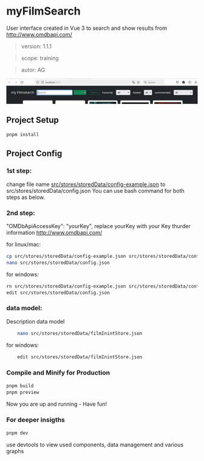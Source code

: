 # myFilmSearch

User interface created in Vue 3 to search and show results from http://www.omdbapi.com/

> version: 1.1.1

> scope: training

> autor: AG

<img src="previewApp.jpg" align="center"/>

## Project Setup

```sh
pnpm install
```

## Project Config

### 1st step:

change file name <u>src/stores/storedData/config-example.json</u>
to src/stores/storedData/config.json
You can use bash command for both steps as below.

### 2nd step:

"OMDbApiAccessKey": "yourKey",
replace yourKey with your Key
thurder information http://www.omdbapi.com/

for linux/mac:

```sh
cp src/stores/storedData/config-example.json src/stores/storedData/config.json
nano src/stores/storedData/config.json
```

for windows:

```sh
rn src/stores/storedData/config-example.json src/stores/storedData/config.json
edit src/stores/storedData/config.json
```

### data model:

Description data model

```sh
    nano src/stores/storedData/filmInintStore.json
```
for windows:

```sh
    edit src/stores/storedData/filmInintStore.json
```
### Compile and Minify for Production

```sh
pnpm build
pnpm preview
```

Now you are up and running - Have fun!


### For deeper insigths 

```sh
pnpm dev
```
use devtools to view used components, data management and various graphs

